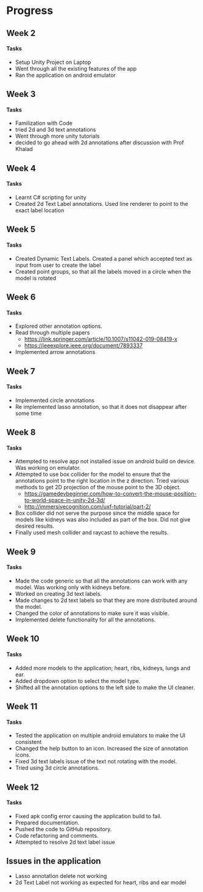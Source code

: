 # Progress

## Week 2

#### Tasks 
- Setup Unity Project on Laptop
- Went through all the existing features of the app
- Ran the application on android emulator

## Week 3

#### Tasks 
- Familization with Code
- tried 2d and 3d text annotations
- Went through more unity tutorials
- decided to go ahead with 2d annotations after discussion with Prof Khalad 

## Week 4

#### Tasks 
- Learnt C# scripting for unity
- Created 2d Text Label annotations. Used line renderer to point to the exact label location

## Week 5

#### Tasks 
- Created Dynamic Text Labels. Created a panel which accepted text as input from user to create the label
- Created point groups, so that all the labels moved in a circle when the model is rotated

## Week 6

#### Tasks 
- Explored other annotation options. 
- Read through multiple papers 
    - https://link.springer.com/article/10.1007/s11042-019-08419-x
    - https://ieeexplore.ieee.org/document/7893337
- Implemented arrow annotations

## Week 7

#### Tasks 
- Implemented circle annotations
- Re implemented lasso annotation, so that it does not disappear after some time 

## Week 8

#### Tasks 
- Attempted to resolve app not installed issue on android build on device. Was working on emulator.
- Attempted to use box collider for the model to ensure that the annotations point to the right location in the z direction. Tried various methods to get 2D projection of the mouse point to the 3D object. 
    - https://gamedevbeginner.com/how-to-convert-the-mouse-position-to-world-space-in-unity-2d-3d/
    - http://immersivecognition.com/uxf-tutorial/part-2/
- Box collider did not serve the purpose since the middle space for models like kidneys was also included as part of the box. Did not give desired results. 
- Finally used mesh collider and raycast to achieve the results.


## Week 9

#### Tasks 
- Made the code generic so that all the annotations can work with any model. Was working only with kidneys before. 
- Worked on creating 3d text labels. 
- Made changes to 2d text labels so that they are more distributed around the model.
- Changed the color of annotations to make sure it was visible.
- Implemented delete functionality for all the annotations.

## Week 10 

#### Tasks 
- Added more models to the application; heart, ribs, kidneys, lungs and ear. 
- Added dropdown option to select the model type. 
- Shifted all the annotation options to the left side to make the UI cleaner. 

## Week 11

#### Tasks 
- Tested the application on multiple android emulators to make the UI consistent
- Changed the help button to an icon. Increased the size of annotation icons. 
- Fixed 3d text labels issue of the text not rotating with the model.
- Tried using 3d circle annotations.

## Week 12

#### Tasks 
- Fixed apk config error causing the application build to fail. 
- Prepared documentation.
- Pushed the code to GitHub repository.
- Code refactoring and comments.
- Attempted to resolve 2d text label issue

## Issues in the application

- Lasso annotation delete not working 
- 2d Text Label not working as expected for heart, ribs and ear model




